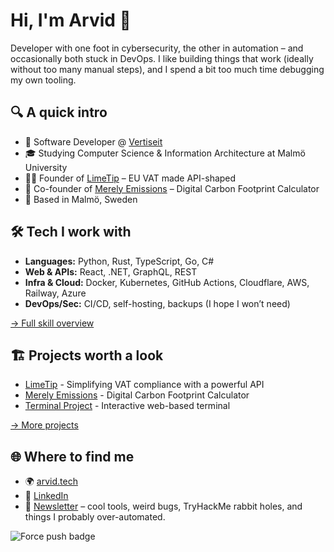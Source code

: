 # Hi, I'm Arvid 👋

Developer with one foot in cybersecurity, the other in automation – and occasionally both stuck in DevOps. I like building things that work (ideally without too many manual steps), and I spend a bit too much time debugging my own tooling.

## 🔍 A quick intro

- 💼 Software Developer @ [Vertiseit](https://vertiseit.com)
- 🎓 Studying Computer Science & Information Architecture at Malmö University
- 🍋‍🟩 Founder of [LimeTip](https://limetip.com) – EU VAT made API-shaped
- 🌱 Co-founder of [Merely Emissions](https://merelyemissions.com) – Digital Carbon Footprint Calculator
- 📍 Based in Malmö, Sweden

## 🛠 Tech I work with

- **Languages:** Python, Rust, TypeScript, Go, C#
- **Web & APIs:** React, .NET, GraphQL, REST
- **Infra & Cloud:** Docker, Kubernetes, GitHub Actions, Cloudflare, AWS, Railway, Azure
- **DevOps/Sec:** CI/CD, self-hosting, backups (I hope I won’t need)

[→ Full skill overview](./detailed-skills.md)

## 🏗 Projects worth a look

- [LimeTip](https://limetip.com) - Simplifying VAT compliance with a powerful API
- [Merely Emissions](https://merelyemissions.com) - Digital Carbon Footprint Calculator
- [Terminal Project](https://terminal-portfolio.arvid.tech) - Interactive web-based terminal

[→ More projects](./projects.md)

## 🌐 Where to find me

- 🌍 [arvid.tech](https://arvid.tech)
- 💼 [LinkedIn](https://linkedin.com/in/arvid-berndtsson)
- 📨 [Newsletter](https://arvid.tech/#/portal/) – cool tools, weird bugs, TryHackMe rabbit holes, and things I probably over-automated.

![Force push badge](https://img.shields.io/badge/I%20force%20push%20to%20prod%20on%20Fridays-%F0%9F%91%8D-red)
